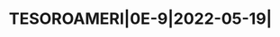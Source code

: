---
layout: asset
title: TESOROAMERI|0E-9|2022-05-19|                                
isin: US912796H440
---